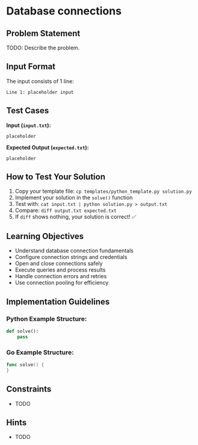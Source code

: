 # Database connections

## Problem Statement

TODO: Describe the problem.

## Input Format

The input consists of 1 line:

```
Line 1: placeholder input
```

## Test Cases

**Input (`input.txt`):**

```
placeholder
```

**Expected Output (`expected.txt`):**

```
placeholder
```

## How to Test Your Solution

1. Copy your template file: `cp templates/python_template.py solution.py`
2. Implement your solution in the `solve()` function
3. Test with: `cat input.txt | python solution.py > output.txt`
4. Compare: `diff output.txt expected.txt`
5. If `diff` shows nothing, your solution is correct! ✅

## Learning Objectives

- Understand database connection fundamentals
- Configure connection strings and credentials
- Open and close connections safely
- Execute queries and process results
- Handle connection errors and retries
- Use connection pooling for efficiency

## Implementation Guidelines

### Python Example Structure:

```python
def solve():
    pass
```

### Go Example Structure:

```go
func solve() {
}
```

## Constraints

- TODO

## Hints

- TODO
